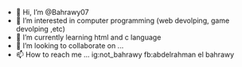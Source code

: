 - 👋 Hi, I’m @Bahrawy07
- 👀 I’m interested in computer programming (web devolping, game devolping ,etc)  
- 🌱 I’m currently learning html and c language
- 💞️ I’m looking to collaborate on ...
- 📫 How to reach me ...
ig:not_bahrawy   fb:abdelrahman el bahrawy
<!---
Bahrawy07/Bahrawy07 is a ✨ special ✨ repository because its `README.md` (this file) appears on your GitHub profile.
You can click the Preview link to take a look at your changes.
--->
